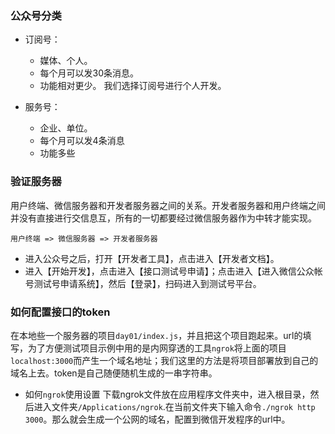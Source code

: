 ### 公众号分类
- 订阅号：
    - 媒体、个人。
    - 每个月可以发30条消息。
    - 功能相对更少。
我们选择订阅号进行个人开发。

- 服务号：
    - 企业、单位。
    - 每个月可以发4条消息
    - 功能多些

 
### 验证服务器
用户终端、微信服务器和开发者服务器之间的关系。开发者服务器和用户终端之间并没有直接进行交信息互，所有的一切都要经过微信服务器作为中转才能实现。
```
用户终端 => 微信服务器 => 开发者服务器
```

- 进入公众号之后，打开【开发者工具】，点击进入【开发者文档】。
- 进入【开始开发】，点击进入【接口测试号申请】；点击进入【进入微信公众帐号测试号申请系统】，然后【登录】，扫码进入到测试号平台。


### 如何配置接口的token
在本地些一个服务器的项目`day01/index.js`，并且把这个项目跑起来。url的填写，为了方便测试项目示例中用的是内网穿透的工具`ngrok`将上面的项目`localhost:3000`而产生一个域名地址；我们这里的方法是将项目部署放到自己的域名上去。token是自己随便随机生成的一串字符串。

- 如何`ngrok`使用设置
下载ngrok文件放在应用程序文件夹中，进入根目录，然后进入文件夹`/Applications/ngrok`.在当前文件夹下输入命令`./ngrok http 3000`。那么就会生成一个公网的域名，配置到微信开发程序的url中。

